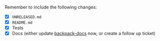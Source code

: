 <!--
Thanks for contributing to Backpack :pray:
Please include a description of the changes you are introducing and some screenshots if appropriate.
-->

Remember to include the following changes:
+ [x] `UNRELEASED.md`
+ [x] `README.md`
+ [x] Tests
+ [x] Docs (either update [backpack-docs](https://github.com/Skyscanner/backpack-docs) now, or create a follow up ticket)

